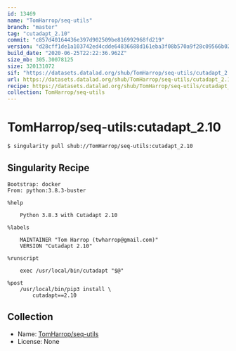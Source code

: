 ```yaml
---
id: 13469
name: "TomHarrop/seq-utils"
branch: "master"
tag: "cutadapt_2.10"
commit: "c857d40164436e397d902509be816992968fd219"
version: "d28cff1de1a103742ed4cdde64836688d161eba3f08b570a9f28c09566b02406"
build_date: "2020-06-25T22:22:36.962Z"
size_mb: 305.30078125
size: 320131072
sif: "https://datasets.datalad.org/shub/TomHarrop/seq-utils/cutadapt_2.10/2020-06-25-c857d401-d28cff1d/d28cff1de1a103742ed4cdde64836688d161eba3f08b570a9f28c09566b02406.sif"
url: https://datasets.datalad.org/shub/TomHarrop/seq-utils/cutadapt_2.10/2020-06-25-c857d401-d28cff1d/
recipe: https://datasets.datalad.org/shub/TomHarrop/seq-utils/cutadapt_2.10/2020-06-25-c857d401-d28cff1d/Singularity
collection: TomHarrop/seq-utils
---
```


# TomHarrop/seq-utils:cutadapt_2.10

```bash
$ singularity pull shub://TomHarrop/seq-utils:cutadapt_2.10
```

## Singularity Recipe

```singularity
Bootstrap: docker
From: python:3.8.3-buster

%help

    Python 3.8.3 with Cutadapt 2.10
    
%labels

    MAINTAINER "Tom Harrop (twharrop@gmail.com)"
    VERSION "Cutadapt 2.10"

%runscript

    exec /usr/local/bin/cutadapt "$@"

%post
    /usr/local/bin/pip3 install \
        cutadapt==2.10
```

## Collection

 - Name: [TomHarrop/seq-utils](https://github.com/TomHarrop/seq-utils)
 - License: None


